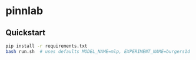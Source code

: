 # pinnlab

## Quickstart
```bash
pip install -r requirements.txt
bash run.sh  # uses defaults MODEL_NAME=mlp, EXPERIMENT_NAME=burgers1d
